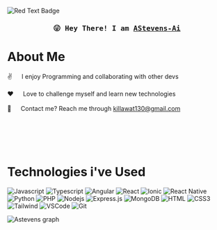 ![Red Text Badge](https://img.shields.io/badge/Hello-@AStevens--Ai-red)


<h3 align="center">
        <samp>&#128540; Hey There! I am
                <b><a target="_blank" href="https://github.com/AStevens-Ai">AStevens-Ai</a></b>
        </samp>
</h3>
<!-- About Section -->
  
# About Me

<p>
  
 ✌️ &emsp; I enjoy Programming and collaborating with other devs<br/><br/>
 ❤️ &emsp; Love to challenge myself and learn new technologies<br/><br/>
 💬 &emsp; Contact me? Reach me through killawat130@gmail.com<br/><br/>

</p>
<br/>
<br/>
<br/>

  # Technologies i've Used
  
![Javascript](https://img.shields.io/badge/Javascript-F0DB4F?style=for-the-badge&labelColor=black&logo=javascript&logoColor=F0DB4F)
![Typescript](https://img.shields.io/badge/Typescript-007acc?style=for-the-badge&labelColor=black&logo=typescript&logoColor=007acc)
![Angular](https://img.shields.io/badge/Angular-007acc?style=for-the-badge&labelColor=black&logo=angular&logoColor=FF0000)
![React](https://img.shields.io/badge/-React-61DBFB?style=for-the-badge&labelColor=black&logo=react&logoColor=61DBFB)
![Ionic](https://img.shields.io/badge/-Ionic-61DBFB?style=for-the-badge&labelColor=black&logo=ionic&logoColor=61DBFB)
![React Native](https://img.shields.io/badge/React_Native-20232A?style=for-the-badge&logo=react&logoColor=61DAFB)
![Python](https://img.shields.io/badge/python-000000?style=for-the-badge&logo=python)
![PHP](https://img.shields.io/badge/PHP-000000?style=for-the-badge&logo=php)
![Nodejs](https://img.shields.io/badge/Nodejs-3C873A?style=for-the-badge&labelColor=black&logo=node.js&logoColor=3C873A)
![Express.js](https://img.shields.io/badge/Express.js-000000?style=for-the-badge&logo=express&logoColor=white)
![MongoDB](https://img.shields.io/badge/MongoDB-4EA94B?style=for-the-badge&logo=mongodb&logoColor=white)
![HTML](https://img.shields.io/badge/HTML5-E34F26?style=for-the-badge&logo=html5&logoColor=white)
![CSS3](https://img.shields.io/badge/CSS3-1572B6?style=for-the-badge&logo=css3&logoColor=white)
![Tailwind](https://img.shields.io/badge/Tailwind_CSS-092749?style=for-the-badge&logo=tailwindcss&logoColor=06B6D4&labelColor=000000)
![VSCode](https://img.shields.io/badge/VS_Code-0078d7?style=for-the-badge&logo=visual%20studio&logoColor=white)
![Git](https://img.shields.io/badge/Git-F05032?style=for-the-badge&logo=git&logoColor=white)


<!-- graph -->
![Astevens graph](https://github-readme-activity-graph.vercel.app/graph?username=Astevens-ai&custom_title=Astevens%20Ai's%20GitHub%20Activity%20Graph&bg_color=0D1117&color=7F3FBF&line=7F3FBF&point=7F3FBF&area_color=FFFFFF&title_color=FFFFFF&area=true)
